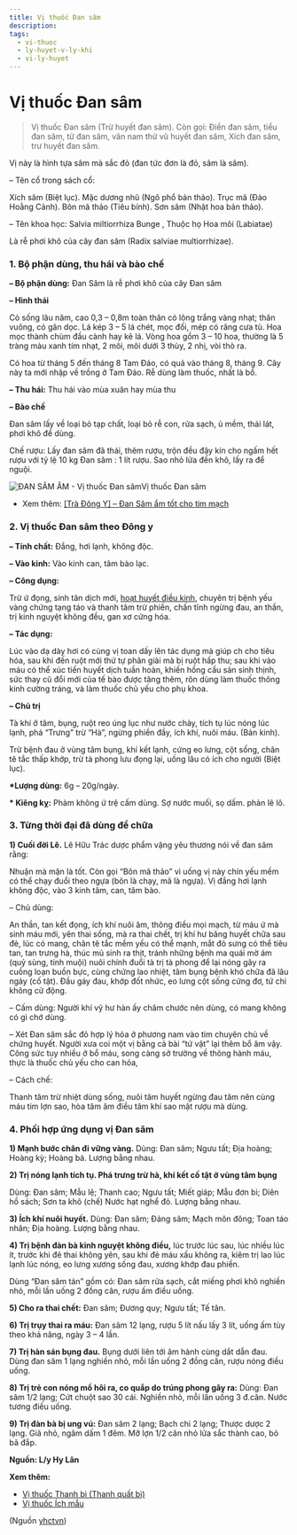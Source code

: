 ```yaml
---
title: Vị thuốc Đan sâm
description: 
tags:
  - vi-thuoc
  - ly-huyet-v-ly-khi
  - vi-ly-huyet
---
```


# Vị thuốc Đan sâm 

> Vị thuốc Đan sâm (Trừ huyết đan sâm). Còn gọi: Điền đan sâm, tiểu đan sâm, tử đan sâm, vân nam thử vũ huyết đan sâm, Xích đan sâm, trư huyết đan sâm.

Vị này là hình tựa sâm mà sắc đỏ (đan tức đơn là đỏ, sâm là sâm).

– Tên cổ trong sách cổ:

Xích sâm (Biệt lục). Mặc dương nhũ (Ngô phổ bản thảo). Trục mã (Đào Hoằng Cảnh). Bôn mã thảo (Tiêu bính). Sơn sâm (Nhật hoa bản thảo).

– Tên khoa học: Salvia miltiorrhiza Bunge , Thuộc họ Hoa môi (Labiatae)

Là rễ phơi khô của cây đan sâm (Radix salviae multiorrhizae).

### 1. Bộ phận dùng, thu hái và bào chế

**– Bộ phận dùng:** Đan Sâm là rễ phơi khô của cây Đan sâm

**– Hình thái**

Cỏ sống lâu năm, cao 0,3 – 0,8m toàn thân có lông trắng vàng nhạt; thân vuông, có gân dọc. Lá kép 3 – 5 lá chét, mọc đối, mép có răng cưa tù. Hoa mọc thành chùm đầu cành hay kẽ lá. Vòng hoa gồm 3 – 10 hoa, thường là 5 tràng màu xanh tím nhạt, 2 môi, môi dưới 3 thùy, 2 nhị, vòi thò ra.

Có hoa từ tháng 5 đến tháng 8 Tam Đảo, có quả vào tháng 8, tháng 9. Cây này ta mới nhập về trồng ở Tam Đảo. Rễ dùng làm thuốc, nhất là bổ.

**– Thu hái:** Thu hái vào mùa xuân hay mùa thu

**– Bào chế**

Đan sâm lấy về loại bỏ tạp chất, loại bỏ rễ con, rửa sạch, ủ mềm, thái lát, phơi khô để dùng.

Chế rượu: Lấy đan sâm đã thái, thêm rượu, trộn đều đậy kín cho ngấm hết rượu với tỷ lệ 10 kg Đan sâm : 1 lít rượu. Sao nhỏ lửa đến khô, lấy ra để nguội.

![ĐAN SÂM ẨM - Vị thuốc Đan sâm](/imgs/yhctvn/DAN-SAM-AM.jpg)Vị thuốc Đan sâm

* Xem thêm: [[Trà Đông Y] – Đan Sâm ẩm tốt cho tim mạch](/yhctvn/tra-dong-y-dan-sam-am-tot-cho-tim-mach/)

### 2. Vị thuốc Đan sâm theo Đông y

**– Tính chất:** Đắng, hơi lạnh, không độc.

**– Vào kinh:** Vào kinh can, tâm bào lạc.

**– Công dụng:**

Trừ ứ đọng, sinh tân dịch mới, [hoạt huyết điều kinh](/yhctvn/dai-cuong-cac-thuoc-ve-huyet/), chuyên trị bệnh yếu vàng chứng tạng táo và thanh tâm trừ phiền, chấn tĩnh ngừng đau, an thần, trị kinh nguyệt không đều, gan xơ cứng hóa.

**– Tác dụng:**

Lúc vào dạ dày hơi có cùng vị toan dấy lên tác dụng mà giúp ch cho tiêu hóa, sau khi đến ruột mới thứ tự phân giải mà bị ruột hấp thu; sau khi vào máu có thể xúc tiến huyết dịch tuần hoàn, khiến hồng cầu sản sinh thịnh, sức thay cũ đổi mới của tế bào được tăng thêm, rôn dùng làm thuốc thông kinh cường tráng, và làm thuốc chủ yếu cho phụ khoa.

**– Chủ trị**

Tà khí ở tâm, bụng, ruột reo úng lục như nước chảy, tích tụ lúc nóng lúc lạnh, phá “Trưng” trừ “Hà”, ngừng phiền đầy, ích khí, nuôi máu. (Bản kinh).

Trừ bệnh đau ở vùng tâm bụng, khí kết lạnh, cứng eo lưng, cột sống, chân tê tắc thấp khớp, trừ tà phong lưu đọng lại, uống lâu có ích cho người (Biệt lục).

**\*Lượng dùng:** 6g – 20g/ngày.

**\* Kiêng kỵ:** Phàm không ứ trệ cấm dùng. Sợ nước muối, sọ dấm. phản lê lô.

### 3. Từng thời đại đã dùng để chữa

**1) Cuối đời Lê.** Lê Hữu Trác dược phẩm vậng yêu thương nói về đan sâm rằng:

Nhuận mà mặn là tốt. Còn gọi “Bôn mã thảo” vì uống vị này chín yếu mềm có thể chạy đuổi theo ngựa (bôn là chạy, mã là ngựa). Vị đắng hơi lạnh không độc, vào 3 kinh tâm, can, tâm bào.

– Chủ dùng:

An thần, tan kết đọng, ích khí nuôi âm, thông điều mọi mạch, từ máu ứ mà sinh máu mới, yên thai sống, mà ra thai chết, trị khí hư băng huyết chữa sau đẻ, lúc có mang, chân tê tắc mềm yếu có thể mạnh, mắt đỏ sưng có thể tiêu tan, tan trưng hà, thúc mủ sinh ra thịt, tránh những bệnh ma quái mờ ám (quỷ sùng, tinh muội) nuôi chính đuổi tà trị tà phong để lại nóng gây ra cuồng loạn buồn bực, cùng chứng lao nhiệt, tâm bụng bệnh khó chữa đã lâu ngày (cố tật). Đầu gáy đau, khớp đốt nhức, eo lưng cột sống cứng đơ, tứ chi không cử động.

– Cấm dùng: Người khí vỹ hư hàn ấy châm chước nên dùng, có mang không có gì chớ dùng.

– Xét Đan sâm sắc đỏ hợp lý hỏa ở phương nam vào tim chuyên chủ về chứng huyết. Người xưa coi một vị bằng cả bài “tứ vật” lại thêm bổ âm vậy. Công sức tuy nhiều ở bổ máu, song càng sở trường về thông hành máu, thực là thuốc chủ yếu cho can hỏa,

– Cách chế:

Thanh tâm trừ nhiệt dùng sống, nuôi tâm huyết ngừng đau tâm nên cùng máu tim lợn sao, hòa tâm âm điều tâm khí sao mật rượu mà dùng.

### 4. Phối hợp ứng dụng vị Đan sâm

**1) Mạnh bước chân đi vững vàng.** Dùng: Đan sâm; Ngưu tất; Địa hoàng; Hoàng kỳ; Hoàng bá. Lượng bằng nhau.

**2) Trị nóng lạnh tích tụ. Phá trưng trừ hà, khí kết cố tật ở vùng tâm bụng**

Dùng: Đan sâm; Mẫu lệ; Thanh cao; Ngưu tất; Miết giáp; Mẫu đơn bì; Diên hồ sách; Sơn ta khô (chế) Nước hạt nghể đỏ. Lượng bằng nhau.

**3) Ích khí nuôi huyết.** Dùng: Đan sâm; Đảng sâm; Mạch môn đông; Toan táo nhân; Địa hoàng. Lượng bằng nhau.

**4) Trị bệnh đàn bà kinh nguyệt không điều,** lúc trước lúc sau, lúc nhiều lúc ít, trước khi đẻ thai không yên, sau khi đẻ máu xấu không ra, kiêm trị lao lúc lạnh lúc nóng, eo lưng xương sống đau, xương khớp đau phiền.

Dùng “Đan sâm tán” gồm có: Đan sâm rửa sạch, cắt miếng phơi khô nghiền nhỏ, mỗi lần uống 2 đồng cân, rượu ấm điều uống.

**5) Cho ra thai chết:** Đan sâm; Đương quy; Ngưu tất; Tế tân.

**6) Trị trụy thai ra máu:** Đan sâm 12 lạng, rượu 5 lít nấu lấy 3 lít, uống ấm tùy theo khả năng, ngày 3 – 4 lần.

**7) Trị hàn sán bụng đau.** Bụng dưới liên tới âm hành cùng dắt dẫn đau. Dùng đan sâm 1 lạng nghiền nhỏ, mỗi lần uống 2 đồng cân, rượu nóng điều uống.

**8) Trị trẻ con nóng mồ hôi ra, co quắp do trúng phong gây ra:** Dùng: Đan sâm 1/2 lạng; Cứt chuột sao 30 cái. Nghiền nhỏ, mỗi lần uống 3 đ.cân. Nước tương điều uống.

**9) Trị đàn bà bị ung vú:** Đan sâm 2 lạng; Bạch chi 2 lạng; Thược dược 2 lạng. Giã nhỏ, ngâm dấm 1 đêm. Mỡ lợn 1/2 cân nhỏ lửa sắc thành cao, bỏ bã đắp.

**Nguồn: L/y Hy Lãn**

**Xem thêm:**

* [Vị thuốc Thanh bì (Thanh quất bì)](/yhctvn/vi-thuoc-thanh-bi-thanh-quat-bi/)
* [Vị thuốc Ích mẫu](/yhctvn/vi-thuoc-ich-mau/)

(Nguồn <a href="https://yhctvn.com/vi-thuoc-dan-sam/" target="_blank">yhctvn</a>)
